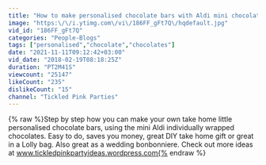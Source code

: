 ```yaml
---
title: "How to make personalised chocolate bars with Aldi mini chocolates"
image: "https:\/\/i.ytimg.com\/vi\/186FF_gFt7Q\/hqdefault.jpg"
vid_id: "186FF_gFt7Q"
categories: "People-Blogs"
tags: ["personalised","chocolate","chocolates"]
date: "2021-11-11T09:12:42+03:00"
vid_date: "2018-02-19T08:18:25Z"
duration: "PT2M41S"
viewcount: "25147"
likeCount: "235"
dislikeCount: "15"
channel: "Tickled Pink Parties"
---
```

{% raw %}Step by step how you can make your own take home little personalised chocolate bars, using the mini Aldi individually wrapped chocolates. Easy to do, saves you money, great DIY take home gift or great in a Lolly bag. Also great as a wedding bonbonniere. Check out more ideas at www.tickledpinkpartyideas.wordpress.com{% endraw %}
